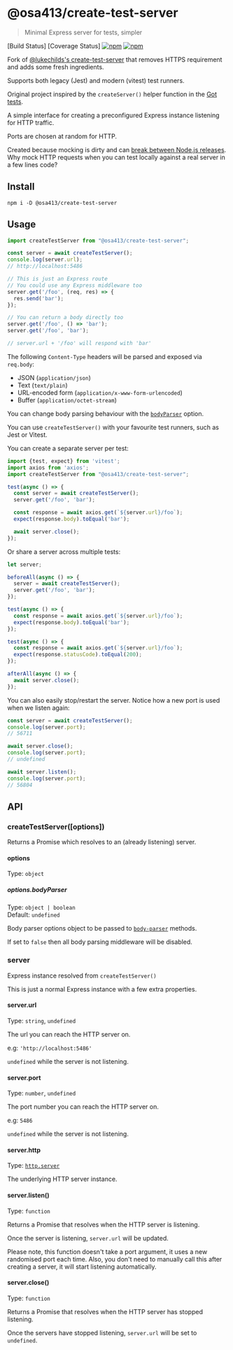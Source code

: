 # @osa413/create-test-server

> Minimal Express server for tests, simpler

[Build Status]
[Coverage Status]
[![npm](https://img.shields.io/npm/dm/%40osa413/create-test-server.svg)](https://www.npmjs.com/package/@osa413/create-test-server)
[![npm](https://img.shields.io/npm/v/%40osa413/create-test-server.svg)](https://www.npmjs.com/package/@osa413/create-test-server)

Fork of [@lukechilds's create-test-server](https://github.com/lukechilds/create-test-server) that removes HTTPS requirement and adds some fresh ingredients.

Supports both legacy (Jest) and modern (vitest) test runners.

Original project inspired by the `createServer()` helper function in the [Got tests](https://github.com/sindresorhus/got/blob/1f1b6ffb6da13f483ef7f6bd92dd33f022e7de47/test/helpers/server.js).

A simple interface for creating a preconfigured Express instance listening for HTTP traffic.

Ports are chosen at random for HTTP.

Created because mocking is dirty and can [break between Node.js releases](https://github.com/node-nock/nock/issues/922). Why mock HTTP requests when you can test locally against a real server in a few lines code?

## Install

```shell
npm i -D @osa413/create-test-server
```

## Usage

```js
import createTestServer from "@osa413/create-test-server";

const server = await createTestServer();
console.log(server.url);
// http://localhost:5486

// This is just an Express route
// You could use any Express middleware too
server.get('/foo', (req, res) => {
  res.send('bar');
});

// You can return a body directly too
server.get('/foo', () => 'bar');
server.get('/foo', 'bar');

// server.url + '/foo' will respond with 'bar'
```

The following `Content-Type` headers will be parsed and exposed via `req.body`:

- JSON (`application/json`)
- Text (`text/plain`)
- URL-encoded form (`application/x-www-form-urlencoded`)
- Buffer (`application/octet-stream`)

You can change body parsing behaviour with the [`bodyParser`](#optionsbodyparser) option.

You can use `createTestServer()` with your favourite test runners, such as Jest or Vitest.

You can create a separate server per test:

```js
import {test, expect} from 'vitest';
import axios from 'axios';
import createTestServer from "@osa413/create-test-server";

test(async () => {
  const server = await createTestServer();
  server.get('/foo', 'bar');

  const response = await axios.get(`${server.url}/foo`);
  expect(response.body).toEqual('bar');

  await server.close();
});
```

Or share a server across multiple tests:

```js
let server;

beforeAll(async () => {
  server = await createTestServer();
  server.get('/foo', 'bar');
});

test(async () => {
  const response = await axios.get(`${server.url}/foo`);
  expect(response.body).toEqual('bar');
});

test(async () => {
  const response = await axios.get(`${server.url}/foo`);
  expect(response.statusCode).toEqual(200);
});

afterAll(async () => {
  await server.close();
});
```

You can also easily stop/restart the server. Notice how a new port is used when we listen again:

```js
const server = await createTestServer();
console.log(server.port);
// 56711

await server.close();
console.log(server.port);
// undefined

await server.listen();
console.log(server.port);
// 56804
```

## API

### createTestServer([options])

Returns a Promise which resolves to an (already listening) server.

#### options

Type: `object`

##### options.bodyParser

Type: `object | boolean`<br>
Default: `undefined`

Body parser options object to be passed to [`body-parser`](https://github.com/expressjs/body-parser) methods.

If set to `false` then all body parsing middleware will be disabled.

### server

Express instance resolved from `createTestServer()`

This is just a normal Express instance with a few extra properties.

#### server.url

Type: `string`, `undefined`

The url you can reach the HTTP server on.

e.g: `'http://localhost:5486'`

`undefined` while the server is not listening.

#### server.port

Type: `number`, `undefined`

The port number you can reach the HTTP server on.

e.g: `5486`

`undefined` while the server is not listening.

#### server.http

Type: [`http.server`](https://nodejs.org/api/http.html#http_class_http_server)

The underlying HTTP server instance.

#### server.listen()

Type: `function`

Returns a Promise that resolves when the HTTP server is listening.

Once the server is listening, `server.url` will be updated.

Please note, this function doesn't take a port argument, it uses a new randomised port each time. Also, you don't need to manually call this after creating a server, it will start listening automatically.

#### server.close()

Type: `function`

Returns a Promise that resolves  when the HTTP server has stopped listening.

Once the servers have stopped listening, `server.url` will be set to `undefined`.
